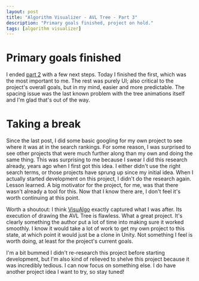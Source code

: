 ```yaml
---
layout: post
title: "Algorithm Visualizer - AVL Tree - Part 3"
description: "Primary goals finished, project on hold."
tags: [algorithm visualizer]
---
```


# Primary goals finished

I ended [part 2](https://planetlotus.github.io/2020/07/05/algorithm-visualizer-avl-tree-part-2.html) with a few next steps. Today I finished the first, which was the most important to me. The rest was purely UI; also critical to the project's overall goals, but in my mind, easier and more predictable. The spacing issue was the last known problem with the tree animations itself and I'm glad that's out of the way.

# Taking a break

Since the last post, I did some basic googling for my own project to see where it was at in the search rankings. For some reason, I was surprised to see other projects that were much further along than my own and doing the same thing. This was surprising to me because I swear I did this research already, years ago when I first got this idea. I either didn't use the right search terms, or those projects have sprung up since my initial idea. When I actually started development on this project, I didn't do the research again. Lesson learned. A big motivator for the project, for me, was that there wasn't already a tool for this. Now that I know there are, I don't feel it's worth continuing at this point.

Worth a shoutout: I think [VisuAlgo](https://visualgo.net/en/bst) exactly captured what I was after. Its execution of drawing the AVL Tree is flawless. What a great project. It's clearly something the author put a lot of time into making sure it worked smoothly. I know it would take a lot of work to get my own project to this state, at which point it would just be a clone in Unity. Not something I feel is worth doing, at least for the project's current goals.

I'm a bit bummed I didn't re-research this project before starting development, but I'm also kind of relieved to shelve this project because it was incredibly tedious. I can now focus on something else. I do have another project idea I want to try, so stay tuned!
